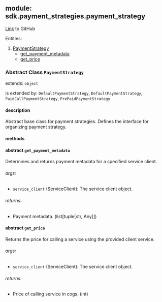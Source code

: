 ## module: sdk.payment_strategies.payment_strategy

[Link](https://github.com/singnet/snet-sdk-python/blob/master/snet/sdk/payment_strategies/payment_strategy.py) to GitHub

Entities:
1. [PaymentStrategy](#class-paymentstrategy)
   - [get_payment_metadata](#get_payment_metadata)
   - [get_price](#get_price)

### Abstract Class `PaymentStrategy`

extends: `object`

is extended by: `DefaultPaymentStrategy`, `DefaultPaymentStrategy`, `PaidCallPaymentStrategy`, `PrePaidPaymentStrategy`

#### description

Abstract base class for payment strategies. Defines the interface for organizing payment strategy.

#### methods

#### abstract `get_payment_metadata`

Determines and returns payment metadata for a specified service client.

###### args:

- `service_client` (ServiceClient): The service client object.

###### returns:

- Payment metadata. (list[tuple[str, Any]])

#### abstract `get_price`

Returns the price for calling a service using the provided client service.

###### args:

- `service_client` (ServiceClient): The service client object.

###### returns:

- Price of calling service in cogs. (int)

